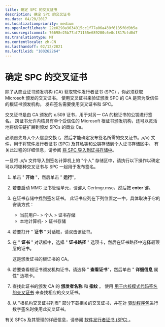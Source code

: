 ```yaml
---
title: 确定 SPC 的交叉证书
description: 确定 SPC 的交叉证书
ms.date: 04/20/2017
ms.localizationpriority: medium
ms.openlocfilehash: 22e0298a9634015cc1f77a06a430f6185f0d9b5a
ms.sourcegitcommit: 76698e25b77af71155e689200c6e0cf817bfd0d7
ms.translationtype: MT
ms.contentlocale: zh-CN
ms.lasthandoff: 02/12/2021
ms.locfileid: "100262264"
---
```

# <a name="determining-an-spcs-cross-certificate"></a>确定 SPC 的交叉证书


除了从商业证书颁发机构 (CA) 获取软件发行者证书 (SPC) ，你必须获取 Microsoft 颁发的交叉证书。 使用交叉证书来验证颁发 SPC 的 CA 是否为受信任的根证书颁发机构。 发布签名需要使用交叉证书和 SPC。

交叉证书是由 CA 颁发的 x.509 证书，用于对另一 CA 的根证书的公钥进行签名。 跨证书允许内核具有单个受信任的 Microsoft 根证书颁发机构，还可以灵活地将信任链扩展到颁发 SPCs 的商业 Ca。

必须首先导入个人信息交换 (，然后才能确定发布签名所需的交叉证书。*pfx*) 文件，用于将软件发行者证书 (SPC) 及其私钥和公钥存储到个人证书存储区中。 有关此过程的详细信息，请参阅 [将 SPC 导入到证书存储中](importing-an-spc-into-a-certificate-store.md)。

一旦将 *.pfx* 文件导入到签名计算机上的 "个人" 存储区中，请执行以下操作以确定可以将哪种交叉证书与 SPC 一起用于发布签名。

1.  单击 " **开始** "，然后单击 " **运行**"。

2.  若要启动 MMC 证书管理单元，请键入 Certmgr.msc，然后按 **enter** 键。

3.  在证书存储中找到签名证书。 此证书应列在下列位置之一中，具体取决于它的安装方式：

    -   当前用户- &gt; 个人 &gt; 证书存储
    -   本地计算机- &gt; 证书存储

4.  若要打开 " **证书** " 对话框，请双击该证书。

5.  在 " **证书** " 对话框中，选择 " **证书路径** " 选项卡，然后在证书路径中选择最顶层的证书。

    这是颁发证书的根证书的 CA。

6.  若要查看根证书颁发机构证书，请选择 " **查看证书**"，然后单击 " **详细信息** 属性" 选项卡。

7.  查找此证书的颁发 CA 的 **颁发者名称** 和 **指纹** 。 使用 [用于内核模式代码签名的交叉证书](/windows-hardware/install/cross-certificates-for-kernel-mode-code-signing) 来查找相应的交叉证书。

8.  从 "根机构交叉证书列表" 部分下载相关的交叉证书，并在对 [驱动程序包](driver-packages.md)进行数字签名时使用此交叉证书。

有关 SPCs 及其管理的详细信息，请参阅 [软件发行者证书 (SPC) ](software-publisher-certificate.md)。

 

